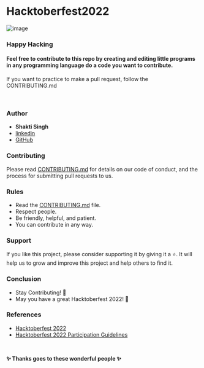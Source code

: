  

#                                                    Hacktoberfest2022
![image](https://user-images.githubusercontent.com/99472914/192144059-5cd0b329-f238-474b-b475-7385eaa35d05.png)

 

### Happy Hacking
 


<h4> Feel free to contribute to this repo by creating and editing little programs in any programming language do a code you want to contribute. </h4>

If you want to practice to make a pull request, follow the CONTRIBUTING.md

 


</div>

<br>

 

### Author

* **Shakti Singh**
* [linkedin](https://www.linkedin.com/in/shakti12/)
* [GitHub](https://github.com/Shakti1590)


 
### Contributing

Please read [CONTRIBUTING.md](/CONTRIBUTING.md) for details on our code of conduct, and the process for submitting pull requests to us.

### Rules

* Read the [CONTRIBUTING.md](/CONTRIBUTING.md) file.
* Respect people.
* Be friendly, helpful, and patient.
* You can contribute in any way.

### Support

If you like this project, please consider supporting it by giving it a ⭐️. It will help us to grow and improve this project and help others to find it.

### Conclusion

- Stay Contributing! 🎉 
- May you have a great Hacktoberfest 2022! 🎉

### References

- [Hacktoberfest 2022](https://hacktoberfest.digitalocean.com)
- [Hacktoberfest 2022 Participation Guidelines](https://hacktoberfest.com/participation)

<br>

**✨ Thanks goes to these wonderful people ✨**

 
